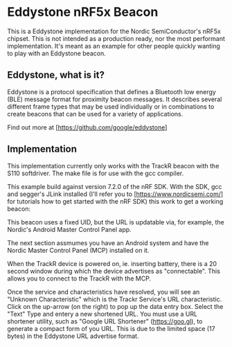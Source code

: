 # Eddystone nRF5x Beacon 

This is a Eddystone implementation for the Nordic SemiConductor's nRF5x chipset. This is not intended as a production ready, nor the most performant implementation. It's meant as an example for other people quickly wanting to play with an Eddystone beacon.

## Eddystone, what is it?

Eddystone is a protocol specification that defines a Bluetooth low energy (BLE) message format for proximity beacon messages. It describes several different frame types that may be used individually or in combinations to create beacons that can be used for a variety of applications.

Find out more at [https://github.com/google/eddystone]

## Implementation

This implementation currently only works with the TrackR beacon with the S110 softdriver. The make file is for use with the gcc compiler.

This example build against version 7.2.0 of the nRF SDK. With the SDK, gcc and segger's JLink installed (I'll refer you to [https://www.nordicsemi.com/] for tutorials how to get started with the nRF SDK) this work to get a working beacon:

This beacon uses a fixed UID, but the URL is updatable via, for example, the Nordic's Android Master Control Panel app. 

The next section assmumes you have an Android system and have the Nordic Master Control Panel (MCP) installed on it.  

When the TrackR device is powered on, ie. inserting battery, there is a 20 second window during which the device advertises as "connectable".  This allows you to connect to the TrackR with the MCP.  

Once the service and characteristics have resolved, you will see an "Unknown Characteristic" which is the Trackr Service's URL characteristic. Click on the up-arrow (on the right) to pop up the data entry box.  Select the "Text" Type and entery a new shortened URL. You must use a URL shortener utility, such as "Google URL Shortener" (https://goo.gl), to generate a compact form of you URL.  This is due to the limited space (17 bytes) in the Eddystone URL advertise format.

